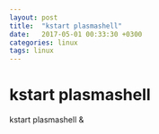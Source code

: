 ```yaml
---
layout: post
title:  "kstart plasmashell"
date:   2017-05-01 00:33:30 +0300
categories: linux
tags: linux
---
```


# kstart plasmashell
kstart plasmashell &
